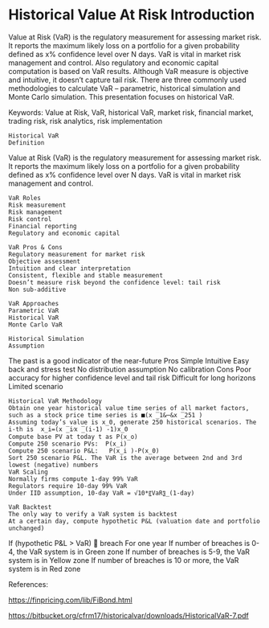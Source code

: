 # Historical Value At Risk Introduction

Value at Risk (VaR) is the regulatory measurement for assessing market risk. It reports the maximum likely loss on a portfolio for a given probability defined as x% confidence level over N days. VaR is vital in market risk management and control. Also regulatory and economic capital computation is based on VaR results. Although VaR measure is objective and intuitive, it doesn’t capture tail risk. There are three commonly used methodologies to calculate VaR – parametric, historical simulation and Monte Carlo simulation. This presentation focuses on historical VaR.  

Keywords:
Value at Risk, VaR, historical VaR, market risk, financial market, trading risk, risk analytics, risk implementation

	Historical VaR
	Definition
Value at Risk (VaR) is the regulatory measurement for assessing market risk. It reports the maximum likely loss on a portfolio for a given probability defined as x% confidence level over N days. VaR is vital in market risk management and control. 
 

	VaR Roles
	Risk measurement
	Risk management
	Risk control
	Financial reporting
	Regulatory and economic capital

	VaR Pros & Cons
	Regulatory measurement for market risk
	Objective assessment
	Intuition and clear interpretation
	Consistent, flexible and stable measurement
	Doesn’t measure risk beyond the confidence level: tail risk
	Non sub-additive

	VaR Approaches
	Parametric VaR
	Historical VaR
	Monte Carlo VaR

	Historical Simulation
	Assumption
The past is a good indicator of the near-future
	Pros
Simple
Intuitive
Easy back and stress test
No distribution assumption
No calibration
	Cons
Poor accuracy for higher confidence level and tail risk
Difficult for long horizons
Limited scenario

	Historical VaR Methodology
	Obtain one year historical value time series of all market factors, such as a stock price time series is ■(x ̅_1&⋯&x ̅_251 )
	Assuming today’s value is x_0, generate 250 historical scenarios. The i-th is  x_i=(x ̅_i⁄x ̅_(i-1) -1)x_0
	Compute base PV at today t as P(x_o)
	Compute 250 scenario PVs:  P(x_i)
	Compute 250 scenario P&L:	P(x_i )-P(x_0)
	Sort 250 scenario P&L. The VaR is the average between 2nd and 3rd lowest (negative) numbers
	VaR Scaling
	Normally firms compute 1-day 99% VaR
	Regulators require 10-day 99% VaR
	Under IID assumption, 10-day VaR = √10*〖VaR〗_(1-day)

	VaR Backtest
	The only way to verify a VaR system is backtest
	At a certain day, compute hypothetic P&L (valuation date and portfolio unchanged)
If (hypothetic P&L > VaR)  breach
	For one year
If number of breaches is 0-4, the VaR system is in Green zone
If number of breaches is 5-9, the VaR system is in Yellow zone
If number of breaches is 10 or more, the VaR system is in Red zone


References:

https://finpricing.com/lib/FiBond.html

https://bitbucket.org/cfrm17/historicalvar/downloads/HistoricalVaR-7.pdf


